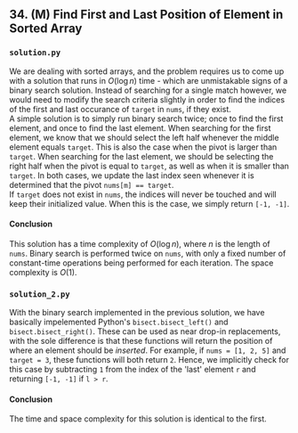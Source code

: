 ## 34. (M) Find First and Last Position of Element in Sorted Array

### `solution.py`
We are dealing with sorted arrays, and the problem requires us to come up with a solution that runs in $O(\log n)$ time - which are unmistakable signs of a binary search solution. Instead of searching for a single match however, we would need to modify the search criteria slightly in order to find the indices of the first and last occurance of `target` in `nums`, if they exist.  
A simple solution is to simply run binary search twice; once to find the first element, and once to find the last element. When searching for the first element, we know that we should select the left half whenever the middle element equals `target`. This is also the case when the pivot is larger than `target`. When searching for the last element, we should be selecting the right half when the pivot is equal to `target`, as well as when it is smaller than `target`. In both cases, we update the last index seen whenever it is determined that the pivot `nums[m] == target`.  
If `target` does not exist in `nums`, the indices will never be touched and will keep their initialized value. When this is the case, we simply return `[-1, -1]`.  

#### Conclusion
This solution has a time complexity of $O(\log n)$, where $n$ is the length of `nums`. Binary search is performed twice on `nums`, with only a fixed number of constant-time operations being performed for each iteration. The space complexity is $O(1)$.  


### `solution_2.py`
With the binary search implemented in the previous solution, we have basically impelemented Python's `bisect.bisect_left()` and `bisect.bisect_right()`. These can be used as near drop-in replacements, with the sole difference is that these functions will return the position of where an element should be *inserted*. For example, if `nums = [1, 2, 5]` and `target = 3`, these functions will both return `2`. Hence, we implicitly check for this case by subtracting `1` from the index of the 'last' element `r` and returning `[-1, -1]` if `l > r`.  

#### Conclusion
The time and space complexity for this solution is identical to the first.  
